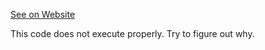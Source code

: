 [See on Website](https://www.codewars.com/kata/50654ddff44f800200000004)

This code does not execute properly. Try to figure out why.
